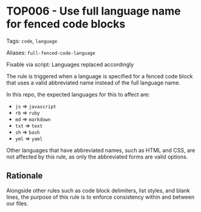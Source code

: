 # TOP006 - Use full language name for fenced code blocks

Tags: `code`, `language`

Aliases: `full-fenced-code-language`

Fixable via script: Languages replaced accordingly

The rule is triggered when a language is specified for a fenced code block that uses a valid abbreviated name instead of the full language name.

In this repo, the expected languages for this to affect are:

- `js` => `javascript`
- `rb` => `ruby`
- `md` => `markdown`
- `txt` => `text`
- `sh` => `bash`
- `yml` => `yaml`

Other languages that have abbreviated names, such as HTML and CSS, are not affected by this rule, as only the abbreviated forms are valid options.

## Rationale

Alongside other rules such as code block delimiters, list styles, and blank lines, the purpose of this rule is to enforce consistency within and between our files.
